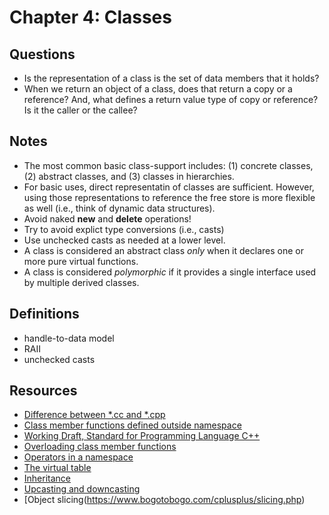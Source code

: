 # Chapter 4: Classes

## Questions

- Is the representation of a class is the set of data members that it holds?
- When we return an object of a class, does that return a copy or a reference? And, what defines a return value type of copy or reference? Is it the caller or the callee?

## Notes

- The most common basic class-support includes: (1) concrete classes, (2) abstract classes, and (3) classes in hierarchies.
- For basic uses, direct representatin of classes are sufficient. However, using those representations to reference the free store is more flexible as well (i.e., think of dynamic data structures).
- Avoid naked **new** and **delete** operations!
- Try to avoid explict type conversions (i.e., casts)
- Use unchecked casts as needed at a lower level.
- A class is considered an abstract class _only_ when it declares one or more pure virtual functions.
- A class is considered _polymorphic_ if it provides a single interface used by multiple derived classes.


## Definitions

- handle-to-data model
- RAII
- unchecked casts

## Resources

- [Difference between *.cc and *.cpp](https://stackoverflow.com/questions/18590135/what-is-the-difference-between-cc-and-cpp-file-suffix)
- [Class member functions defined outside namespace](https://stackoverflow.com/questions/56888300/class-member-function-defined-outside-its-namespace)
- [Working Draft, Standard for Programming Language C++](http://www.open-std.org/jtc1/sc22/wg21/docs/papers/2017/n4659.pdf#page=259)
- [Overloading class member functions](https://stackoverflow.com/questions/13544364/over-loading-operator-must-take-either-zero-or-one-arguments)
- [Operators in a namespace](https://stackoverflow.com/questions/171862/namespaces-and-operator-overloading-in-c)
- [The virtual table](https://www.learncpp.com/cpp-tutorial/the-virtual-table/)
- [Inheritance](https://isocpp.org/wiki/faq/virtual-functions#dyn-binding)
- [Upcasting and downcasting](https://www.bogotobogo.com/cplusplus/upcasting_downcasting.php)
- [Object slicing(https://www.bogotobogo.com/cplusplus/slicing.php)
